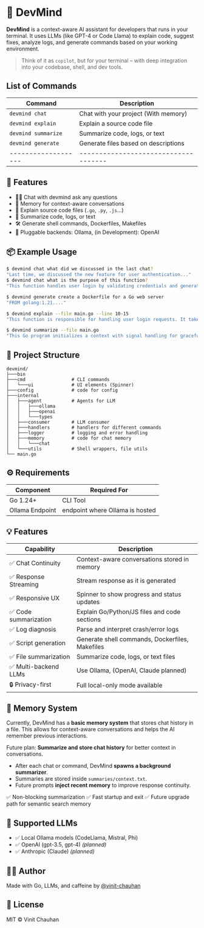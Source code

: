 # 🤖 DevMind

**DevMind** is a context-aware AI assistant for developers that runs in your terminal. It uses LLMs (like GPT-4 or Code Llama) to explain code, suggest fixes, analyze logs, and generate commands based on your working environment.

> Think of it as `copilot`, but for your terminal – with deep integration into your codebase, shell, and dev tools.

## List of Commands

| Command             | Description                          |
| ------------------- | ------------------------------------ |
| `devmind chat`      | Chat with your project (With memory) |
| `devmind explain`   | Explain a source code file           |
| `devmind summarize` | Summarize code, logs, or text        |
| `devmind generate`  | Generate files based on descriptions |
| ------------------- | ------------------------------------ |

## 🚀 Features

- 🧑‍💻 Chat with devmind ask any questions
- 🧠 Memory for context-aware conversations
- 📜 Explain source code files (`.go`, `.py`, `.js`...)
- 📖 Summarize code, logs, or text
- 🛠️ Generate shell commands, Dockerfiles, Makefiles
- 🔌 Pluggable backends: Ollama, (in Development): OpenAI

## 📦 Example Usage

```bash
$ devmind chat what did we discussed in the last chat?
"Last time, we discussed the new feature for user authentication..."
$ devmind chat what is the purpose of this function?
"This function handles user login by validating credentials and generating a token..."

$ devmind generate create a Dockerfile for a Go web server
"FROM golang:1.21...."

$ devmind explain --file main.go --line 10-15
"This function is responsible for handling user login requests. It takes the username and password as input, validates them, and returns a token if successful..."

$ devmind summarize --file main.go
"This Go program initializes a context with signal handling for graceful shutdown. It sets up..."
```

## 📁 Project Structure

```
devmind/
├───bin
├───cmd                 # CLI commands
│   └───ui              # UI elements (Spinner)
├───config              # code for config
├───internal
│   ├───agent           # Agents for LLM
│   │   ├───ollama
│   │   ├───openai
│   │   └───types
│   ├───consumer        # LLM consumer
│   ├───handlers        # handlers for different commands
│   ├───logger          # logging and error handling
│   ├───memory          # code for chat memory
│   │   └───chat
│   └───utils           # Shell wrappers, file utils
└── main.go
```

## ⚙️ Requirements

| Component       | Required For                    |
| --------------- | ------------------------------- |
| Go 1.24+        | CLI Tool                        |
| Ollama Endpoint | endpoint where Ollama is hosted |

## 💡 Features

| Capability            | Description                                     |
| --------------------- | ----------------------------------------------- |
| ✅ Chat Continuity    | Context-aware conversations stored in memory    |
| ✅ Response Streaming | Stream response as it is generated              |
| ✅ Responsive UX      | Spinner to show progress and status updates     |
| ✅ Code summarization | Explain Go/Python/JS files and code sections    |
| ✅ Log diagnosis      | Parse and interpret crash/error logs            |
| ✅ Script generation  | Generate shell commands, Dockerfiles, Makefiles |
| ✅ File summarization | Summarize code, logs, or text files             |
| ✅ Multi-backend LLMs | Use Ollama, (OpenAI, Claude planned)            |
| 🔒 Privacy-first      | Full local-only mode available                  |

## 🧠 Memory System

Currently, DevMind has a **basic memory system** that stores chat history in a file. This allows for context-aware conversations and helps the AI remember previous interactions.

Future plan: **Summarize and store chat history** for better context in conversations.

- After each chat or command, DevMind **spawns a background summarizer**.
- Summaries are stored inside `summaries/context.txt`.
- Future prompts **inject recent memory** to improve response continuity.

✅ Non-blocking summarization
✅ Fast startup and exit
✅ Future upgrade path for semantic search memory

## 🧠 Supported LLMs

- ✅ Local Ollama models (CodeLlama, Mistral, Phi)
- ✅ OpenAI (gpt-3.5, gpt-4) _(planned)_
- ✅ Anthropic (Claude) _(planned)_

## 🧑‍💻 Author

Made with Go, LLMs, and caffeine by [@vinit-chauhan](https://github.com/vinit-chauhan)

## 📄 License

MIT © Vinit Chauhan
